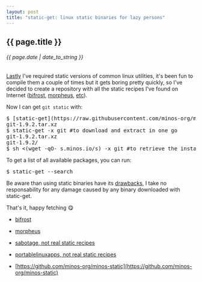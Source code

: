 ```yaml
---
layout: post
title: "static-get: linux static binaries for lazy persons"
---
```


## {{ page.title }}

###### {{ page.date | date_to_string }}

[Lastly](http://javier.io/blog/en/2015/02/27/wget-finder.html) I've required static versions of common linux utilities, it's been fun to compile them a couple of times but it gets boring pretty quickly, so I've decided to create a repository with all the static recipes I've found on Internet ([bifrost](https://github.com/jelaas/bifrost-build), [morpheus](http://morpheus.2f30.org/), [etc](https://github.com/minos-org/minos-static/tree/master/misc-autosync-resources)).

Now I can get `git static` with:

<pre class="sh_sh">
$ [static-get](https://raw.githubusercontent.com/minos-org/minos-static/master/static-get) git
git-1.9.2.tar.xz
$ static-get -x git #to download and extract in one go
git-1.9.2.tar.xz
git-1.9.2/
$ sh <(wget -qO- s.minos.io/s) -x git #to retrieve the installer, download the target and extract it in one go
</pre>

To get a list of all available packages, you can run:

<pre class="sh_sh">
$ static-get --search
</pre>

Be aware than using static binaries have its [drawbacks](http://www.akkadia.org/drepper/no_static_linking.html), I take no responsability for any damage caused by any binary downloaded with static-get.

That's it, happy fetching &#128523;

- [bifrost](https://github.com/jelaas/bifrost-build)
- [morpheus](http://morpheus.2f30.org/)
- [sabotage, not real static recipes](https://github.com/sabotage-linux/sabotage)
- [portablelinuxapps, not real static recipes](http://portablelinuxapps.org)

- [https://github.com/minos-org/minos-static](https://github.com/minos-org/minos-static)
